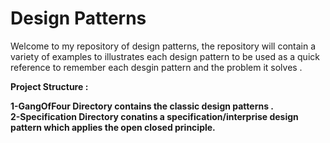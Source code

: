 # Design Patterns

Welcome to my repository of design patterns, the repository will contain a variety of examples to illustrates each design pattern to be used as a quick reference to remember each desgin pattern and the problem it solves . 
 
 <b>Project Structure<b> :
 
 1-GangOfFour Directory contains the classic design patterns .</br>
 2-Specification Directory conatins a specification/interprise design pattern which applies the open closed principle.
